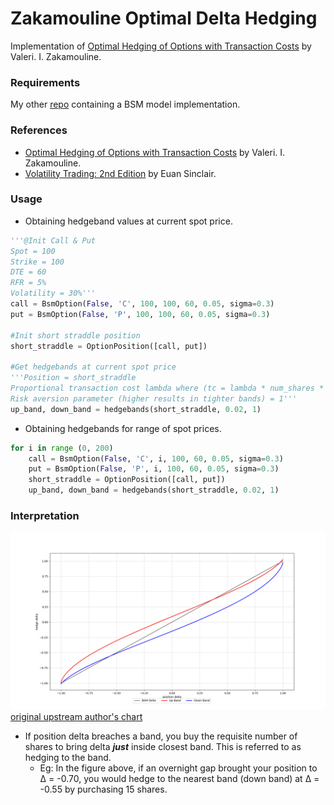 # Zakamouline Optimal Delta Hedging
Implementation of [Optimal Hedging of Options with Transaction Costs](https://www.efmaefm.org/0EFMAMEETINGS/EFMA%20ANNUAL%20MEETINGS/2005-Milan/papers/284-zakamouline_paper.pdf "Optimal Hedging of Options with Transaction Costs") by Valeri. I. Zakamouline.

### Requirements
My other [repo](https://github.com/liamfayle/Black-Scholes-Merton "repo") containing a BSM model implementation.

### References
- [Optimal Hedging of Options with Transaction Costs](https://www.efmaefm.org/0EFMAMEETINGS/EFMA%20ANNUAL%20MEETINGS/2005-Milan/papers/284-zakamouline_paper.pdf "Optimal Hedging of Options with Transaction Costs") by Valeri. I. Zakamouline.
- [Volatility Trading: 2nd Edition](https://www.amazon.com/Volatility-Trading-Website-Euan-Sinclair/dp/1118347137 "Volatility Trading: 2nd Edition") by Euan Sinclair.

### Usage
- Obtaining hedgeband values at current spot price.

```python
'''@Init Call & Put
Spot = 100
Strike = 100
DTE = 60
RFR = 5%
Volatility = 30%'''
call = BsmOption(False, 'C', 100, 100, 60, 0.05, sigma=0.3)
put = BsmOption(False, 'P', 100, 100, 60, 0.05, sigma=0.3)

#Init short straddle position
short_straddle = OptionPosition([call, put])

#Get hedgebands at current spot price
'''Position = short_straddle
Proportional transaction cost lambda where (tc = lambda * num_shares * spot) = 2%
Risk aversion parameter (higher results in tighter bands) = 1'''
up_band, down_band = hedgebands(short_straddle, 0.02, 1)
```
- Obtaining hedgebands for range of spot prices.
```python
for i in range (0, 200)
    call = BsmOption(False, 'C', i, 100, 60, 0.05, sigma=0.3)
    put = BsmOption(False, 'P', i, 100, 60, 0.05, sigma=0.3)
    short_straddle = OptionPosition([call, put])
    up_band, down_band = hedgebands(short_straddle, 0.02, 1)
```

### Interpretation
![bands](test_zakamouline_plot.png) 
[original upstream author's chart](https://user-images.githubusercontent.com/74878922/205398420-9167d891-339a-4832-9ed0-a82dffeddae8.jpg)

- If position delta breaches a band, you buy the requisite number of shares to bring delta ***just*** inside closest band. This is referred to as hedging to the band.
    - Eg: In the figure above, if an overnight gap brought your position to Δ = -0.70, you would hedge to the nearest band (down band) at Δ = -0.55 by purchasing 15 shares.
